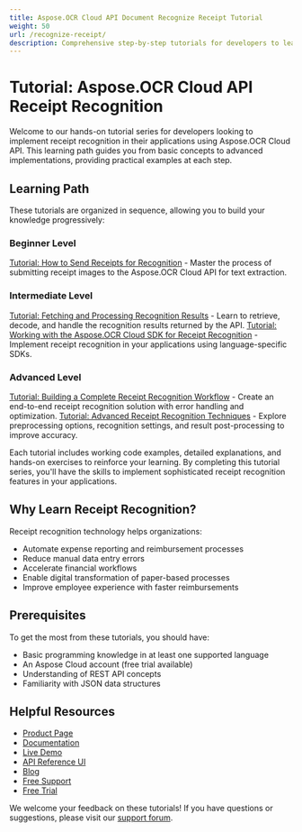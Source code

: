 ```yaml
---
title: Aspose.OCR Cloud API Document Recognize Receipt Tutorial
weight: 50
url: /recognize-receipt/
description: Comprehensive step-by-step tutorials for developers to learn how to extract text from receipts using Aspose.OCR Cloud API.
---
```


# Tutorial: Aspose.OCR Cloud API Receipt Recognition

Welcome to our hands-on tutorial series for developers looking to implement receipt recognition in their applications using Aspose.OCR Cloud API. This learning path guides you from basic concepts to advanced implementations, providing practical examples at each step.

## Learning Path

These tutorials are organized in sequence, allowing you to build your knowledge progressively:

### Beginner Level

[Tutorial: How to Send Receipts for Recognition](/recognize-receipt/send-for-recognition/) - Master the process of submitting receipt images to the Aspose.OCR Cloud API for text extraction.

### Intermediate Level
[Tutorial: Fetching and Processing Recognition Results](/recognize-receipt/fetch-recognition-result/) - Learn to retrieve, decode, and handle the recognition results returned by the API.
[Tutorial: Working with the Aspose.OCR Cloud SDK for Receipt Recognition](/recognize-receipt/recognition-sdk/) - Implement receipt recognition in your applications using language-specific SDKs.

### Advanced Level
[Tutorial: Building a Complete Receipt Recognition Workflow](/recognize-receipt/complete-workflow/) - Create an end-to-end receipt recognition solution with error handling and optimization.
[Tutorial: Advanced Receipt Recognition Techniques](/recognize-receipt/advanced-techniques/) - Explore preprocessing options, recognition settings, and result post-processing to improve accuracy.

Each tutorial includes working code examples, detailed explanations, and hands-on exercises to reinforce your learning. By completing this tutorial series, you'll have the skills to implement sophisticated receipt recognition features in your applications.

## Why Learn Receipt Recognition?

Receipt recognition technology helps organizations:
- Automate expense reporting and reimbursement processes
- Reduce manual data entry errors
- Accelerate financial workflows
- Enable digital transformation of paper-based processes
- Improve employee experience with faster reimbursements

## Prerequisites

To get the most from these tutorials, you should have:
- Basic programming knowledge in at least one supported language
- An Aspose Cloud account (free trial available)
- Understanding of REST API concepts
- Familiarity with JSON data structures

## Helpful Resources

- [Product Page](https://products.aspose.cloud/ocr/)
- [Documentation](https://docs.aspose.cloud/ocr/)
- [Live Demo](https://products.aspose.app/ocr/family)
- [API Reference UI](https://reference.aspose.cloud/ocr/)
- [Blog](https://blog.aspose.cloud/category/ocr/)
- [Free Support](https://forum.aspose.cloud/c/ocr/12/)
- [Free Trial](https://dashboard.aspose.cloud/#/apps)

We welcome your feedback on these tutorials! If you have questions or suggestions, please visit our [support forum](https://forum.aspose.cloud/c/ocr/12/).
